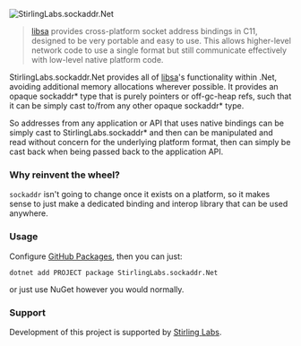 ![StirlingLabs.sockaddr.Net](https://raw.githubusercontent.com/StirlingLabs/sockaddr.Net/main/sockaddr-dotnet.jpg)

> [libsa](https://github.com/StirlingLabs/libsa) provides cross-platform socket address bindings in C11, designed to be very portable and easy to use.  This allows higher-level network code to use a single format but still communicate effectively with low-level native platform code.

StirlingLabs.sockaddr.Net provides all of [libsa](https://github.com/StirlingLabs/libsa)'s functionality within .Net, avoiding additional memory allocations wherever possible.  It provides an opaque sockaddr* type that is purely pointers or off-gc-heap refs, such that it can be simply cast to/from any other opaque sockaddr* type.

So addresses from any application or API that uses native bindings can be simply cast to StirlingLabs.sockaddr* and then can be manipulated and read without concern for the underlying platform format, then can simply be cast back when being passed back to the application API.

### Why reinvent the wheel?

`sockaddr` isn't going to change once it exists on a platform, so it makes sense to just make a dedicated binding and interop library that can be used anywhere.

### Usage

Configure [GitHub Packages](https://github.com/StirlingLabs/Logging/blob/master/docs/GitHubPackages.md), then you can just:

```shell
dotnet add PROJECT package StirlingLabs.sockaddr.Net
```

or just use NuGet however you would normally.

### Support

Development of this project is supported by [Stirling Labs](https://stirlinglabs.github.io).
